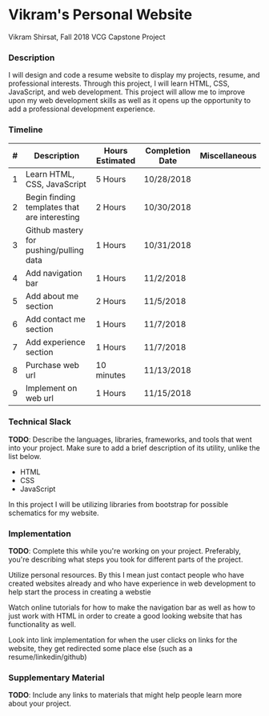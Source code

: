 # Vikram's Personal Website
Vikram Shirsat, Fall 2018 VCG Capstone Project

### Description

I will design and code a resume website to display my projects, resume, and professional interests. Through this project, I will learn HTML, CSS, JavaScript, and web development. This project will allow me to improve upon my web development skills as well as it opens up the opportunity to add a professional development experience.

### Timeline

| # | Description   | Hours Estimated | Completion Date | Miscellaneous |
| - | ------------- | --------------- | --------------- | ------------- |
| 1 | Learn HTML, CSS, JavaScript | 5 Hours | 10/28/2018 |  |
| 2 | Begin finding templates that are interesting | 2 Hours | 10/30/2018 |  |
| 3 | Github mastery for pushing/pulling data | 1 Hours | 10/31/2018 |  |
| 4 | Add navigation bar | 1 Hours | 11/2/2018 |  |
| 5 | Add about me section | 2 Hours | 11/5/2018 |  |
| 6 | Add contact me section | 1 Hours | 11/7/2018 |  |
| 7 | Add experience section | 1 Hours | 11/7/2018 |  |
| 8 | Purchase web url  | 10 minutes | 11/13/2018 |  |
| 9 | Implement on web url | 1 Hours | 11/15/2018 |  |

### Technical Slack
**TODO**: Describe the languages, libraries, frameworks, and tools that went into your project. Make sure to add a brief description of its utility, unlike the list below.

* HTML
* CSS
* JavaScript

In this project I will be utilizing libraries from bootstrap for possible schematics for my website.

### Implementation
**TODO**: Complete this while you're working on your project. Preferably, you're describing what steps you took for different parts of the project.

Utilize personal resources. By this I mean just contact people who have created websites already and who have experience in web development to help start the process in creating a webstie

Watch online tutorials for how to make the navigation bar as well as how to just work with HTML in order to create a good looking website that has functionality as well.

Look into link implementation for when the user clicks on links for the website, they get redirected some place else (such as a resume/linkedin/github)

### Supplementary Material
**TODO**: Include any links to materials that might help people learn more about your project.

